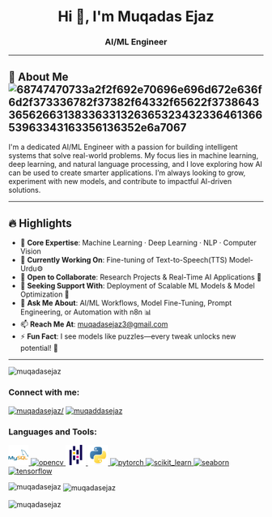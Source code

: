 


<h1 align="center">Hi 👋, I'm Muqadas Ejaz</h1>
<h3 align="center">AI/ML Engineer</h3>

-------------------------------------------------------------------------------------------------------------------------------------------------------------------------------------------


## 🚀 About Me      ![68747470733a2f2f692e70696e696d672e636f6d2f373336782f37382f64332f65622f37386433656266313833633132636532343233646136653963343163356136352e6a7067](https://github.com/user-attachments/assets/4a3c8e8f-357f-4071-83a1-e42c1bce9a28)
I'm a dedicated AI/ML Engineer with a passion for building intelligent systems that solve real-world problems. My focus lies in machine learning, deep learning, and natural language processing, and I love exploring how AI can be used to create smarter applications. I’m always looking to grow, experiment with new models, and contribute to impactful AI-driven solutions.

---

## 🔥 Highlights  

- 🧠 **Core Expertise**: Machine Learning · Deep Learning · NLP · Computer Vision  
- 🔭 **Currently Working On**: Fine-tuning of Text-to-Speech(TTS) Model- Urdu⚙️  
- 👯 **Open to Collaborate**: Research Projects & Real-Time AI Applications 🤖  
- 🤝 **Seeking Support With**: Deployment of Scalable ML Models & Model Optimization 🚀  
- 💬 **Ask Me About**: AI/ML Workflows, Model Fine-Tuning, Prompt Engineering, or Automation with n8n 📊  
- 📫 **Reach Me At**: muqadasejaz3@gmail.com 
- ⚡ **Fun Fact**: I see models like puzzles—every tweak unlocks new potential! 🧩  

---
<p align="left"> <img src="https://komarev.com/ghpvc/?username=muqadasejaz&label=Profile%20views&color=0e75b6&style=flat" alt="muqadasejaz" /> </p>

<h3 align="left">Connect with me:</h3>
<p align="left">
<a href="https://linkedin.com/in/muqadasejaz/" target="blank"><img align="center" src="https://raw.githubusercontent.com/rahuldkjain/github-profile-readme-generator/master/src/images/icons/Social/linked-in-alt.svg" alt="muqadasejaz/" height="30" width="40" /></a>
<a href="https://kaggle.com/muqaddasejaz" target="blank"><img align="center" src="https://raw.githubusercontent.com/rahuldkjain/github-profile-readme-generator/master/src/images/icons/Social/kaggle.svg" alt="muqaddasejaz" height="30" width="40" /></a>
</p>

<h3 align="left">Languages and Tools:</h3>
<p align="left"> <a href="https://www.mysql.com/" target="_blank" rel="noreferrer"> <img src="https://raw.githubusercontent.com/devicons/devicon/master/icons/mysql/mysql-original-wordmark.svg" alt="mysql" width="40" height="40"/> </a> <a href="https://opencv.org/" target="_blank" rel="noreferrer"> <img src="https://www.vectorlogo.zone/logos/opencv/opencv-icon.svg" alt="opencv" width="40" height="40"/> </a> <a href="https://pandas.pydata.org/" target="_blank" rel="noreferrer"> <img src="https://raw.githubusercontent.com/devicons/devicon/2ae2a900d2f041da66e950e4d48052658d850630/icons/pandas/pandas-original.svg" alt="pandas" width="40" height="40"/> </a> <a href="https://www.python.org" target="_blank" rel="noreferrer"> <img src="https://raw.githubusercontent.com/devicons/devicon/master/icons/python/python-original.svg" alt="python" width="40" height="40"/> </a> <a href="https://pytorch.org/" target="_blank" rel="noreferrer"> <img src="https://www.vectorlogo.zone/logos/pytorch/pytorch-icon.svg" alt="pytorch" width="40" height="40"/> </a> <a href="https://scikit-learn.org/" target="_blank" rel="noreferrer"> <img src="https://upload.wikimedia.org/wikipedia/commons/0/05/Scikit_learn_logo_small.svg" alt="scikit_learn" width="40" height="40"/> </a> <a href="https://seaborn.pydata.org/" target="_blank" rel="noreferrer"> <img src="https://seaborn.pydata.org/_images/logo-mark-lightbg.svg" alt="seaborn" width="40" height="40"/> </a> <a href="https://www.tensorflow.org" target="_blank" rel="noreferrer"> <img src="https://www.vectorlogo.zone/logos/tensorflow/tensorflow-icon.svg" alt="tensorflow" width="40" height="40"/> </a> </p>

<p><img align="left" src="https://github-readme-stats.vercel.app/api/top-langs?username=muqadasejaz&show_icons=true&locale=en&layout=compact" alt="muqadasejaz" /></p>

<p>&nbsp;<img align="center" src="https://github-readme-stats.vercel.app/api?username=muqadasejaz&show_icons=true&locale=en" alt="muqadasejaz" /></p>

<p><img align="center" src="https://github-readme-streak-stats.herokuapp.com/?user=muqadasejaz&" alt="muqadasejaz" /></p>
